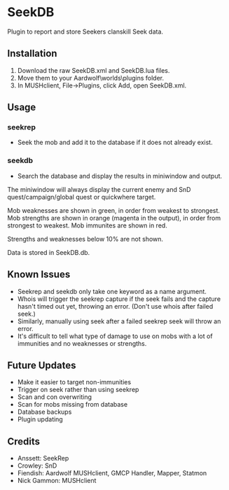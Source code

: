 # SeekDB
Plugin to report and store Seekers clanskill Seek data.

## Installation
1. Download the raw SeekDB.xml and SeekDB.lua files.
2. Move them to your Aardwolf\worlds\plugins folder.
3. In MUSHclient, File->Plugins, click Add, open SeekDB.xml.

## Usage
### seekrep <mob>
- Seek the mob and add it to the database if it does not already exist.
### seekdb <mob> <area>
- Search the database and display the results in miniwindow and output.

The miniwindow will always display the current enemy and SnD quest/campaign/global quest or quickwhere target.

Mob weaknesses are shown in green, in order from weakest to strongest.
Mob strengths are shown in orange (magenta in the output), in order from strongest to weakest.
Mob immunites are shown in red.

Strengths and weaknesses below 10% are not shown.

Data is stored in SeekDB.db.

## Known Issues
- Seekrep and seekdb only take one keyword as a name argument.
- Whois will trigger the seekrep capture if the seek fails and the capture hasn't timed out yet, throwing an error. (Don't use whois after failed seek.)
- Similarly, manually using seek after a failed seekrep seek will throw an error.
- It's difficult to tell what type of damage to use on mobs with a lot of immunities and no weaknesses or strengths.

## Future Updates
- Make it easier to target non-immunities
- Trigger on seek rather than using seekrep
- Scan and con overwriting
- Scan for mobs missing from database
- Database backups
- Plugin updating

## Credits
- Anssett: SeekRep 
- Crowley: SnD
- Fiendish: Aardwolf MUSHclient, GMCP Handler, Mapper, Statmon
- Nick Gammon: MUSHclient
